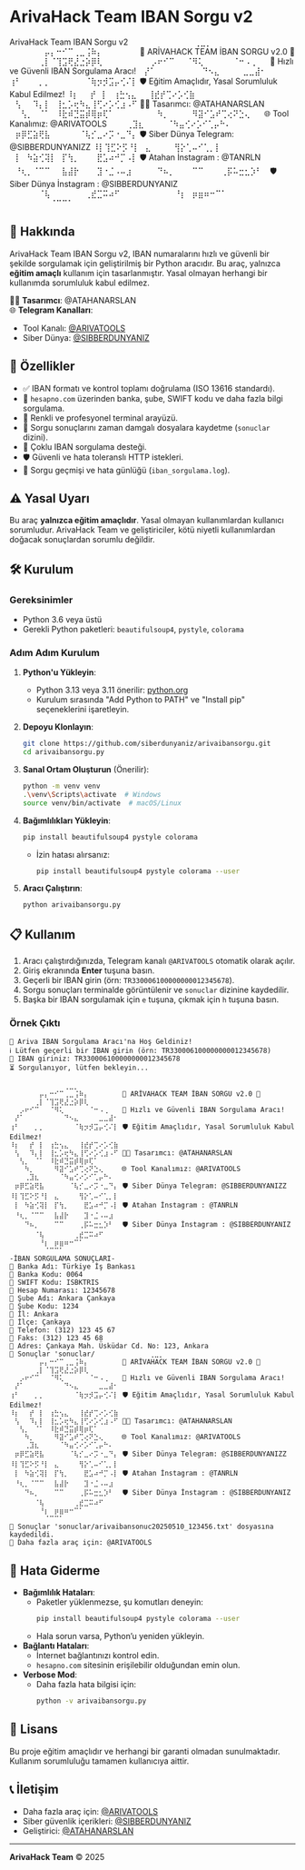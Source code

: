 # ArivaHack Team IBAN Sorgu v2
ArivaHack Team IBAN Sorgu v2
⠀⠀⠀⠀⠀⠀⠀⠀⠀⠀⠀⢀⣀⡀⠀⠀⠀⠀⠀⠀⠀⠀
⠀⠀⠀⠀⠀⠀⡤⡄⠒⠊⠉⢀⣀⢨⠷⡄⠀⠀⠀⠀⠀⠀ 🌟 ARİVAHACK TEAM İBAN SORGU v2.0 🌟 
⠀⠀⠀⠀⠀⢀⡇⠈⢹⣩⢟⣜⣐⡵⡿⢇⠀⠀⠀⠀⠀⠀ 
⠀⠀⡠⠖⠊⠉⠀⠀⠈⠻⢅⠀⠀⠀⠀⠀⠈⠒⠠⢀⠀⠀ 🚀 Hızlı ve Güvenli IBAN Sorgulama Aracı!
⠀⡜⠁⠀⠀⠀⠀⠀⠀⠀⠀⠙⠢⣄⠀⠀⠀⠀⣀⣀⣼⠂
⢰⠃⠀⠀⠀⡀⡀⠀⠀⠀⠀⠀⠀⠈⢷⡲⡺⣩⡤⢊⠌⡇ 🛡️ Eğitim Amaçlıdır, Yasal Sorumluluk Kabul Edilmez!
⠸⡆⠀⠀⡞⠀⡇⠀⢰⣓⢢⣄⠀⠀⢸⣞⡞⢉⠔⡡⢊⣷ 
⠀⢣⠀⠀⠹⡄⡇⠀⢸⣂⡡⢖⠳⣄⢸⢋⠔⡡⢊⣰⠠⠋ 👨‍💻 Tasarımcı: @ATAHANARSLAN
⠀⠀⢣⡀⠀⠈⠁⠀⠸⣗⠾⣙⣭⡾⢿⡶⢏⠁⠀⠀⠀⠀ 
⠀⠀⠀⠳⡀⠀⠀⠀⠀⠻⣽⠊⣡⠞⢉⢔⠝⣑⢄⠀⠀  🌐 Tool Kanalımız: @ARIVATOOLS 
⠀⠀⠀⢀⣹⣆⠀⠀⠀⠀⠈⠳⣤⢊⠔⡡⠊⢁⡤⠓⠄⠀  
⠀⡶⡿⣋⣵⢟⣧⠀⠀⠀⠀⠀⠈⢧⡊⣀⠔⡩⠐⣀⠙⡄ 🛡️ Siber Dünya Telegram: @SIBBERDUNYANIZZ
⠸⡇⢹⣋⠕⡫⠘⡇⠀⣄⠀⠀⠀⠀⢻⡕⢁⠤⠊⢁⡀⡇
⠀⡇⠀⠳⣵⢊⢽⡇⠀⡏⢳⡀⠀⠀⠀⣟⣡⠴⠚⡉⠠⡇ 🛡️ Atahan İnstagram : @TANRLN
⠀⠘⢆⡀⠈⠉⠉⠀⠀⣧⣼⡗⠀⠀⠀⣹⠐⣈⠠⠤⣰⠀
⠀⠀⠀⠙⠦⡀⠀⠀⠀⠉⠉⠀⠀⠀⢀⡯⠥⣒⣂⡱⠃⠀ 🛡️ Siber Dünya İnstagram : @SIBBERDUNYANIZ
⠀⠀⠀⠀⠀⠈⢧⠀⠀⠀⠀⠀⠀⢀⣞⣉⠭⠴⠋⠀⠀⠀
⠀⠀⠀⠀⠀⠀⠘⡆⠀⡶⣶⠶⠒⠉⠁⠀⠀⠀⠀
⠀⠀⠀⠀⠀⠀⠀⠈⠉⠉⠁⠀⠀⠀

## 📖 Hakkında
ArivaHack Team IBAN Sorgu v2, IBAN numaralarını hızlı ve güvenli bir şekilde sorgulamak için geliştirilmiş bir Python aracıdır. Bu araç, yalnızca **eğitim amaçlı** kullanım için tasarlanmıştır. Yasal olmayan herhangi bir kullanımda sorumluluk kabul edilmez.

👨‍💻 **Tasarımcı**: @ATAHANARSLAN  
🌐 **Telegram Kanalları**:  
- Tool Kanalı: [@ARIVATOOLS](https://t.me/ArivaTools)  
- Siber Dünya: [@SIBBERDUNYANIZ](https://t.me/SibberDunyaniz)

## 🚀 Özellikler
- ✅ IBAN formatı ve kontrol toplamı doğrulama (ISO 13616 standardı).
- 📡 `hesapno.com` üzerinden banka, şube, SWIFT kodu ve daha fazla bilgi sorgulama.
- 🎨 Renkli ve profesyonel terminal arayüzü.
- 💾 Sorgu sonuçlarını zaman damgalı dosyalara kaydetme (`sonuclar` dizini).
- 🔄 Çoklu IBAN sorgulama desteği.
- 🛡️ Güvenli ve hata toleranslı HTTP istekleri.
- 📜 Sorgu geçmişi ve hata günlüğü (`iban_sorgulama.log`).

## ⚠️ Yasal Uyarı
Bu araç **yalnızca eğitim amaçlıdır**. Yasal olmayan kullanımlardan kullanıcı sorumludur. ArivaHack Team ve geliştiriciler, kötü niyetli kullanımlardan doğacak sonuçlardan sorumlu değildir.

## 🛠️ Kurulum

### Gereksinimler
- Python 3.6 veya üstü
- Gerekli Python paketleri: `beautifulsoup4`, `pystyle`, `colorama`

### Adım Adım Kurulum
1. **Python'u Yükleyin**:
   - Python 3.13 veya 3.11 önerilir: [python.org](https://www.python.org/downloads/)
   - Kurulum sırasında "Add Python to PATH" ve "Install pip" seçeneklerini işaretleyin.

2. **Depoyu Klonlayın**:
   ```bash
   git clone https://github.com/siberdunyaniz/arivaibansorgu.git
   cd arivaibansorgu.py
   ```

3. **Sanal Ortam Oluşturun** (Önerilir):
   ```bash
   python -m venv venv
   .\venv\Scripts\activate  # Windows
   source venv/bin/activate  # macOS/Linux
   ```

4. **Bağımlılıkları Yükleyin**:
   ```bash
   pip install beautifulsoup4 pystyle colorama
   ```
   - İzin hatası alırsanız:
     ```bash
     pip install beautifulsoup4 pystyle colorama --user
     ```

5. **Aracı Çalıştırın**:
   ```bash
   python arivaibansorgu.py
   ```

## 📋 Kullanım
1. Aracı çalıştırdığınızda, Telegram kanalı `@ARIVATOOLS` otomatik olarak açılır.
2. Giriş ekranında **Enter** tuşuna basın.
3. Geçerli bir IBAN girin (örn: `TR330006100000000012345678`).
4. Sorgu sonuçları terminalde görüntülenir ve `sonuclar` dizinine kaydedilir.
5. Başka bir IBAN sorgulamak için `e` tuşuna, çıkmak için `h` tuşuna basın.

### Örnek Çıktı
```
🌟 Ariva IBAN Sorgulama Aracı'na Hoş Geldiniz!
ℹ️ Lütfen geçerli bir IBAN girin (örn: TR330006100000000012345678)
🔑 IBAN giriniz: TR330006100000000012345678
⏳ Sorgulanıyor, lütfen bekleyin...

⠀⠀⠀⠀⠀⠀⠀⠀⠀⠀⠀⢀⣀⡀⠀⠀⠀⠀⠀⠀⠀⠀
⠀⠀⠀⠀⠀⠀⡤⡄⠒⠊⠉⢀⣀⢨⠷⡄⠀⠀⠀⠀⠀⠀ 🌟 ARİVAHACK TEAM İBAN SORGU v2.0 🌟 
⠀⠀⠀⠀⠀⢀⡇⠈⢹⣩⢟⣜⣐⡵⡿⢇⠀⠀⠀⠀⠀⠀ 
⠀⠀⡠⠖⠊⠉⠀⠀⠈⠻⢅⠀⠀⠀⠀⠀⠈⠒⠠⢀⠀⠀ 🚀 Hızlı ve Güvenli IBAN Sorgulama Aracı!
⠀⡜⠁⠀⠀⠀⠀⠀⠀⠀⠀⠙⠢⣄⠀⠀⠀⠀⣀⣀⣼⠂
⢰⠃⠀⠀⠀⡀⡀⠀⠀⠀⠀⠀⠀⠈⢷⡲⡺⣩⡤⢊⠌⡇ 🛡️ Eğitim Amaçlıdır, Yasal Sorumluluk Kabul Edilmez!
⠸⡆⠀⠀⡞⠀⡇⠀⢰⣓⢢⣄⠀⠀⢸⣞⡞⢉⠔⡡⢊⣷ 
⠀⢣⠀⠀⠹⡄⡇⠀⢸⣂⡡⢖⠳⣄⢸⢋⠔⡡⢊⣰⠠⠋ 👨‍💻 Tasarımcı: @ATAHANARSLAN
⠀⠀⢣⡀⠀⠈⠁⠀⠸⣗⠾⣙⣭⡾⢿⡶⢏⠁⠀⠀⠀⠀ 
⠀⠀⠀⠳⡀⠀⠀⠀⠀⠻⣽⠊⣡⠞⢉⢔⠝⣑⢄⠀⠀  🌐 Tool Kanalımız: @ARIVATOOLS 
⠀⠀⠀⢀⣹⣆⠀⠀⠀⠀⠈⠳⣤⢊⠔⡡⠊⢁⡤⠓⠄⠀  
⠀⡶⡿⣋⣵⢟⣧⠀⠀⠀⠀⠀⠈⢧⡊⣀⠔⡩⠐⣀⠙⡄ 🛡️ Siber Dünya Telegram: @SIBBERDUNYANIZZ
⠸⡇⢹⣋⠕⡫⠘⡇⠀⣄⠀⠀⠀⠀⢻⡕⢁⠤⠊⢁⡀⡇
⠀⡇⠀⠳⣵⢊⢽⡇⠀⡏⢳⡀⠀⠀⠀⣟⣡⠴⠚⡉⠠⡇ 🛡️ Atahan İnstagram : @TANRLN
⠀⠘⢆⡀⠈⠉⠉⠀⠀⣧⣼⡗⠀⠀⠀⣹⠐⣈⠠⠤⣰⠀
⠀⠀⠀⠙⠦⡀⠀⠀⠀⠉⠉⠀⠀⠀⢀⡯⠥⣒⣂⡱⠃⠀ 🛡️ Siber Dünya İnstagram : @SIBBERDUNYANIZ
⠀⠀⠀⠀⠀⠈⢧⠀⠀⠀⠀⠀⠀⢀⣞⣉⠭⠴⠋⠀⠀⠀
⠀⠀⠀⠀⠀⠀⠘⡆⠀⡶⣶⠶⠒⠉⠁⠀⠀⠀⠀
⠀⠀⠀⠀⠀⠀⠀⠈⠉⠉⠁⠀⠀⠀⠀⠀⠀⠀⠀⠀⠀⠀
-İBAN SORGULAMA SONUÇLARI-
📌 Banka Adı: Türkiye İş Bankası
📌 Banka Kodu: 0064
📌 SWIFT Kodu: ISBKTRIS
📌 Hesap Numarası: 12345678
📌 Şube Adı: Ankara Çankaya
📌 Şube Kodu: 1234
📌 İl: Ankara
📌 İlçe: Çankaya
📌 Telefon: (312) 123 45 67
📌 Faks: (312) 123 45 68
📌 Adres: Çankaya Mah. Üsküdar Cd. No: 123, Ankara
💾 Sonuçlar 'sonuclar/⠀⠀⠀⠀⠀⠀⠀⠀⠀⠀⠀⢀⣀⡀⠀⠀⠀⠀⠀⠀⠀⠀
⠀⠀⠀⠀⠀⠀⡤⡄⠒⠊⠉⢀⣀⢨⠷⡄⠀⠀⠀⠀⠀⠀ 🌟 ARİVAHACK TEAM İBAN SORGU v2.0 🌟 
⠀⠀⠀⠀⠀⢀⡇⠈⢹⣩⢟⣜⣐⡵⡿⢇⠀⠀⠀⠀⠀⠀ 
⠀⠀⡠⠖⠊⠉⠀⠀⠈⠻⢅⠀⠀⠀⠀⠀⠈⠒⠠⢀⠀⠀ 🚀 Hızlı ve Güvenli IBAN Sorgulama Aracı!
⠀⡜⠁⠀⠀⠀⠀⠀⠀⠀⠀⠙⠢⣄⠀⠀⠀⠀⣀⣀⣼⠂
⢰⠃⠀⠀⠀⡀⡀⠀⠀⠀⠀⠀⠀⠈⢷⡲⡺⣩⡤⢊⠌⡇ 🛡️ Eğitim Amaçlıdır, Yasal Sorumluluk Kabul Edilmez!
⠸⡆⠀⠀⡞⠀⡇⠀⢰⣓⢢⣄⠀⠀⢸⣞⡞⢉⠔⡡⢊⣷ 
⠀⢣⠀⠀⠹⡄⡇⠀⢸⣂⡡⢖⠳⣄⢸⢋⠔⡡⢊⣰⠠⠋ 👨‍💻 Tasarımcı: @ATAHANARSLAN
⠀⠀⢣⡀⠀⠈⠁⠀⠸⣗⠾⣙⣭⡾⢿⡶⢏⠁⠀⠀⠀⠀ 
⠀⠀⠀⠳⡀⠀⠀⠀⠀⠻⣽⠊⣡⠞⢉⢔⠝⣑⢄⠀⠀  🌐 Tool Kanalımız: @ARIVATOOLS 
⠀⠀⠀⢀⣹⣆⠀⠀⠀⠀⠈⠳⣤⢊⠔⡡⠊⢁⡤⠓⠄⠀  
⠀⡶⡿⣋⣵⢟⣧⠀⠀⠀⠀⠀⠈⢧⡊⣀⠔⡩⠐⣀⠙⡄ 🛡️ Siber Dünya Telegram: @SIBBERDUNYANIZZ
⠸⡇⢹⣋⠕⡫⠘⡇⠀⣄⠀⠀⠀⠀⢻⡕⢁⠤⠊⢁⡀⡇
⠀⡇⠀⠳⣵⢊⢽⡇⠀⡏⢳⡀⠀⠀⠀⣟⣡⠴⠚⡉⠠⡇ 🛡️ Atahan İnstagram : @TANRLN
⠀⠘⢆⡀⠈⠉⠉⠀⠀⣧⣼⡗⠀⠀⠀⣹⠐⣈⠠⠤⣰⠀
⠀⠀⠀⠙⠦⡀⠀⠀⠀⠉⠉⠀⠀⠀⢀⡯⠥⣒⣂⡱⠃⠀ 🛡️ Siber Dünya İnstagram : @SIBBERDUNYANIZ
⠀⠀⠀⠀⠀⠈⢧⠀⠀⠀⠀⠀⠀⢀⣞⣉⠭⠴⠋⠀⠀⠀
⠀⠀⠀⠀⠀⠀⠘⡆⠀⡶⣶⠶⠒⠉⠁⠀⠀⠀⠀
⠀⠀⠀⠀⠀⠀⠀⠈⠉⠉⠁⠀⠀⠀⠀⠀⠀⠀⠀⠀⠀⠀
💾 Sonuçlar 'sonuclar/arivaibansonuc20250510_123456.txt' dosyasına kaydedildi.
🔗 Daha fazla araç için: @ARIVATOOLS
```

## 🐛 Hata Giderme
- **Bağımlılık Hataları**:
  - Paketler yüklenmezse, şu komutları deneyin:
    ```bash
    pip install beautifulsoup4 pystyle colorama --user
    ```
  - Hala sorun varsa, Python’u yeniden yükleyin.
- **Bağlantı Hataları**:
  - İnternet bağlantınızı kontrol edin.
  - `hesapno.com` sitesinin erişilebilir olduğundan emin olun.
- **Verbose Mod**:
  - Daha fazla hata bilgisi için:
    ```bash
    python -v arivaibansorgu.py
    ```

## 📜 Lisans
Bu proje eğitim amaçlıdır ve herhangi bir garanti olmadan sunulmaktadır. Kullanım sorumluluğu tamamen kullanıcıya aittir.

## 📞 İletişim
- Daha fazla araç için: [@ARIVATOOLS](https://t.me/ArivaTools)
- Siber güvenlik içerikleri: [@SIBBERDUNYANIZ](https://t.me/SibberDunyanizz)
- Geliştirici: [@ATAHANARSLAN](https://t.me/ATAHANARSLAN)

---

**ArivaHack Team** © 2025
